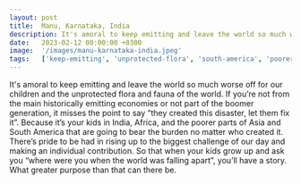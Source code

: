 ```yaml
---
layout: post
title:  Manu, Karnataka, India
description: It's amoral to keep emitting and leave the world so much worse off for our children and the unprotected flora and fauna of the world. If you’re not fr...
date:   2023-02-12 00:00:00 +0300
image:  '/images/manu-karnataka-india.jpeg'
tags:   ['keep-emitting', 'unprotected-flora', 'south-america', 'poorer-parts', 'much-worse', 'individual-contribution', 'greater-purpose', 'boomer-generation']
---
```

It's amoral to keep emitting and leave the world so much worse off for our children and the unprotected flora and fauna of the world. If you’re not from the main historically emitting economies or not part of the boomer generation, it misses the point to say “they created this disaster, let them fix it”. Because it’s your kids in India, Africa, and the poorer parts of Asia and South America that are going to bear the burden no matter who created it. There’s pride to be had in rising up to the biggest challenge of our day and making an individual contribution. So that when your kids grow up and ask you “where were you when the world was falling apart”, you’ll have a story. What greater purpose than that can there be.

